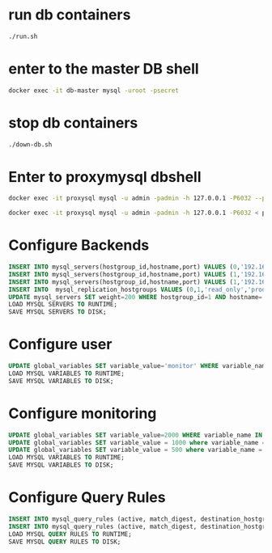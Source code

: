 

# run db containers
```bash
./run.sh
```
# enter to the master DB shell
```bash
docker exec -it db-master mysql -uroot -psecret
```

# stop db containers
```bash
./down-db.sh
```

##

# Enter to proxymysql dbshell
```bash
docker exec -it proxysql mysql -u admin -padmin -h 127.0.0.1 -P6032 --prompt 'ProxySQL Admin> '
```

```bash
docker exec -it proxysql mysql -u admin -padmin -h 127.0.0.1 -P6032 < proxy_sql/proxysql.sql

```

# Configure Backends
```sql
INSERT INTO mysql_servers(hostgroup_id,hostname,port) VALUES (0,'192.168.128.3',3306);
INSERT INTO mysql_servers(hostgroup_id,hostname,port) VALUES (1,'192.168.128.4',3306);
INSERT INTO mysql_servers(hostgroup_id,hostname,port) VALUES (1,'192.168.128.5',3306);
INSERT INTO  mysql_replication_hostgroups VALUES (0,1,'read_only','production');
UPDATE mysql_servers SET weight=200 WHERE hostgroup_id=1 AND hostname='%';
LOAD MYSQL SERVERS TO RUNTIME;
SAVE MYSQL SERVERS TO DISK;
```
# Configure user
```sql
UPDATE global_variables SET variable_value='monitor' WHERE variable_name='mysql-monitor_password';
LOAD MYSQL VARIABLES TO RUNTIME;
SAVE MYSQL VARIABLES TO DISK;
```
# Configure monitoring
```sql
UPDATE global_variables SET variable_value=2000 WHERE variable_name IN ('mysql-monitor_connect_interval','mysql-monitor_ping_interval','mysql-monitor_read_only_interval');
UPDATE global_variables SET variable_value = 1000 where variable_name = 'mysql-monitor_connect_timeout';
UPDATE global_variables SET variable_value = 500 where variable_name = 'mysql-monitor_ping_timeout';
LOAD MYSQL VARIABLES TO RUNTIME;
SAVE MYSQL VARIABLES TO DISK;
```
# Configure Query Rules
```sql
INSERT INTO mysql_query_rules (active, match_digest, destination_hostgroup, apply) VALUES (1, '^SELECT.*', 1, 0);
INSERT INTO mysql_query_rules (active, match_digest, destination_hostgroup, apply) VALUES (1, '^SELECT.*FOR UPDATE', 0, 1);
LOAD MYSQL QUERY RULES TO RUNTIME;
SAVE MYSQL QUERY RULES TO DISK;
```
